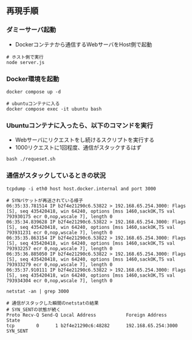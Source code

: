 ## 再現手順

### ダミーサーバ起動

- Dockerコンテナから通信するWebサーバをHost側で起動

```
# ホスト側で実行
node server.js
```

### Docker環境を起動

```
docker compose up -d

# ubuntuコンテナに入る
docker compose exec -it ubuntu bash
```

### Ubuntuコンテナに入ったら、以下のコマンドを実行

- Webサーバにリクエストをし続けるスクリプトを実行する
- 1000リクエストに1回程度、通信がスタックするはず

```
bash ./requeset.sh
```

### 通信がスタックしているときの状況


```
tcpdump -i eth0 host host.docker.internal and port 3000

# SYNパケットが再送されている様子
06:35:33.781514 IP b2f4e21290c6.53822 > 192.168.65.254.3000: Flags [S], seq 435420418, win 64240, options [mss 1460,sackOK,TS val 793930175 ecr 0,nop,wscale 7], length 0
06:35:34.839628 IP b2f4e21290c6.53822 > 192.168.65.254.3000: Flags [S], seq 435420418, win 64240, options [mss 1460,sackOK,TS val 793931231 ecr 0,nop,wscale 7], length 0
06:35:35.863154 IP b2f4e21290c6.53822 > 192.168.65.254.3000: Flags [S], seq 435420418, win 64240, options [mss 1460,sackOK,TS val 793932257 ecr 0,nop,wscale 7], length 0
06:35:36.885050 IP b2f4e21290c6.53822 > 192.168.65.254.3000: Flags [S], seq 435420418, win 64240, options [mss 1460,sackOK,TS val 793933279 ecr 0,nop,wscale 7], length 0
06:35:37.910111 IP b2f4e21290c6.53822 > 192.168.65.254.3000: Flags [S], seq 435420418, win 64240, options [mss 1460,sackOK,TS val 793934304 ecr 0,nop,wscale 7], length 0
```

```
netstat -an | grep 3000

# 通信がスタックした瞬間のnetstatの結果
# SYN_SENTの状態が続く
Proto Recv-Q Send-Q Local Address           Foreign Address         State
tcp        0      1 b2f4e21290c6:48282      192.168.65.254:3000     SYN_SENT
```

